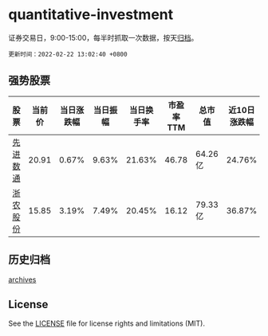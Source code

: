 # quantitative-investment

证券交易日，9:00-15:00，每半时抓取一次数据，按天[归档](archives)。

`更新时间：2022-02-22 13:02:40 +0800`

## 强势股票

|股票|当前价|当日涨跌幅|当日振幅|当日换手率|市盈率TTM|总市值|近10日涨跌幅|
|----|----|----|----|----|----|----|----|
|[先进数通](https://xueqiu.com/S/SZ300541)|20.91|0.67%|9.63%|21.63%|46.78|64.26亿|24.76%|
|[浙农股份](https://xueqiu.com/S/SZ002758)|15.85|3.19%|7.49%|20.45%|16.12|79.33亿|36.87%|

## 历史归档

[archives](archives)

## License

See the [LICENSE](LICENSE) file for license rights and limitations (MIT).